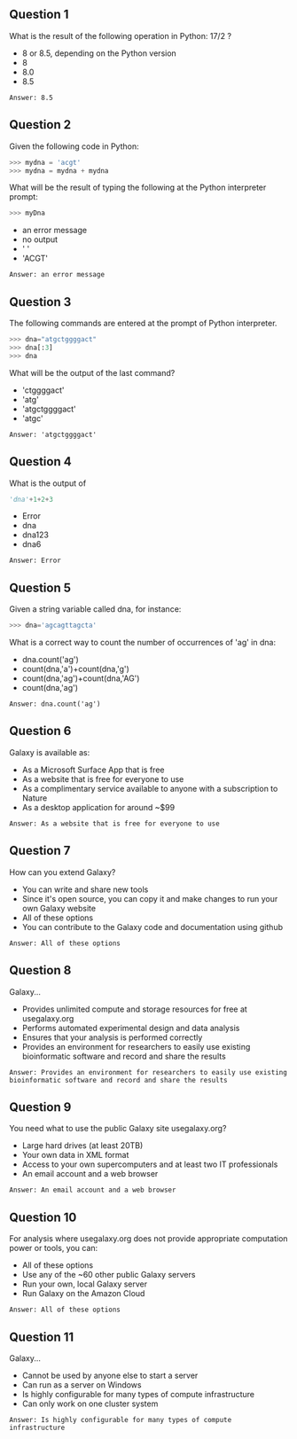 ## Question 1
What is the result of the following operation in Python: 17/2 ?
* 8 or 8.5, depending on the Python version
* 8
* 8.0
* 8.5
```
Answer: 8.5
```

## Question 2
Given the following code in Python:
```python
>>> mydna = 'acgt'
>>> mydna = mydna + mydna
```
What will be the result of typing the following at the Python interpreter prompt:
```python
>>> myDna
```
* an error message
* no output
* ' '
* 'ACGT'
```
Answer: an error message
```

## Question 3
The following commands are entered at the prompt of Python interpreter.
```python
>>> dna="atgctggggact"
>>> dna[:3]
>>> dna
```
What will be the output of the last command?
* 'ctggggact'
* 'atg'
* 'atgctggggact'
* 'atgc'
```
Answer: 'atgctggggact'
```

## Question 4
What is the output of
```python
'dna'+1+2+3
```
* Error
* dna
* dna123
* dna6
```
Answer: Error
```

## Question 5
Given a string variable called dna, for instance:
```python
>>> dna='agcagttagcta'
```
What is a correct way to count the number of occurrences of 'ag' in dna:
* dna.count('ag')
* count(dna,'a')+count(dna,'g')
* count(dna,'ag')+count(dna,'AG')
* count(dna,'ag')
```
Answer: dna.count('ag')
```

## Question 6
Galaxy is available as:
* As a Microsoft Surface App that is free
* As a website that is free for everyone to use
* As a complimentary service available to anyone with a subscription to Nature
* As a desktop application for around ~$99
```
Answer: As a website that is free for everyone to use
```

## Question 7
How can you extend Galaxy?
* You can write and share new tools
* Since it's open source, you can copy it and make changes to run your own Galaxy website
* All of these options
* You can contribute to the Galaxy code and documentation using github
```
Answer: All of these options
```

## Question 8
Galaxy...
* Provides unlimited compute and storage resources for free at usegalaxy.org
* Performs automated experimental design and data analysis
* Ensures that your analysis is performed correctly
* Provides an environment for researchers to easily use existing bioinformatic software and record and share the results
```
Answer: Provides an environment for researchers to easily use existing bioinformatic software and record and share the results
```

## Question 9
You need what to use the public Galaxy site usegalaxy.org?
* Large hard drives (at least 20TB)
* Your own data in XML format
* Access to your own supercomputers and at least two IT professionals
* An email account and a web browser
```
Answer: An email account and a web browser
```

## Question 10
For analysis where usegalaxy.org does not provide appropriate computation power or tools, you can:
* All of these options
* Use any of the ~60 other public Galaxy servers
* Run your own, local Galaxy server
* Run Galaxy on the Amazon Cloud
```
Answer: All of these options
```

## Question 11
Galaxy...
* Cannot be used by anyone else to start a server
* Can run as a server on Windows
* Is highly configurable for many types of compute infrastructure
* Can only work on one cluster system
```
Answer: Is highly configurable for many types of compute infrastructure
```
